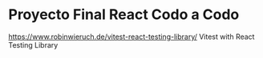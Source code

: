 # Proyecto Final React Codo a Codo


https://www.robinwieruch.de/vitest-react-testing-library/
Vitest with React Testing Library
